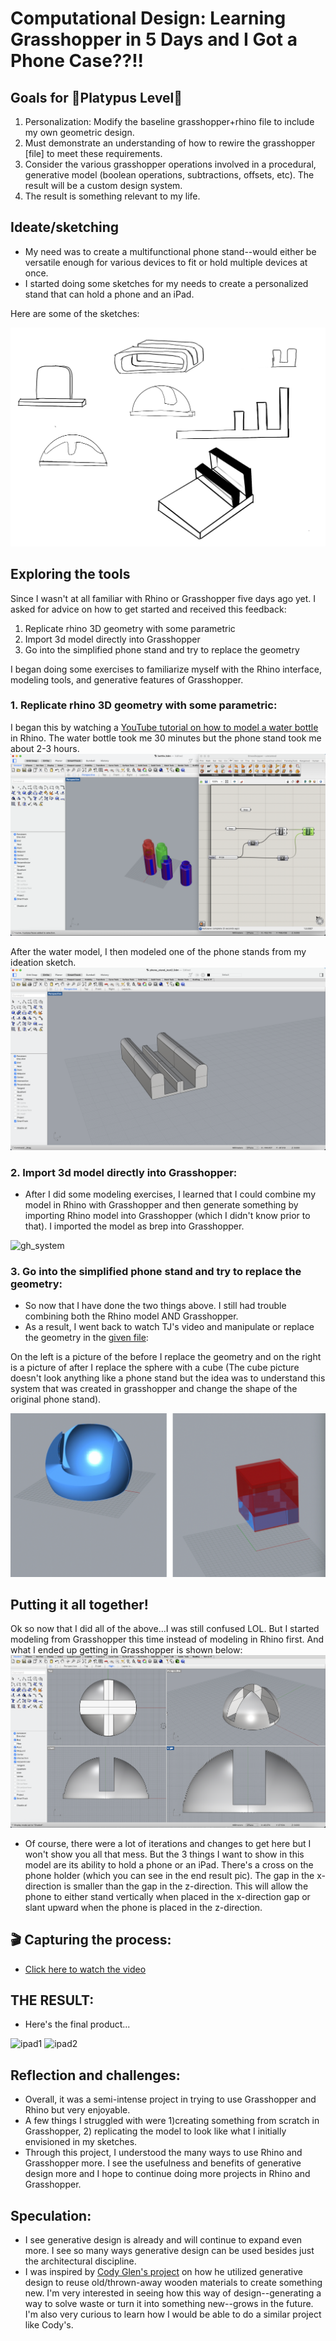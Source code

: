 # Computational Design: Learning Grasshopper in 5 Days and I Got a Phone Case??!!

## Goals for :paw_prints:**Platypus Level**:paw_prints:
1. Personalization: Modify the baseline grasshopper+rhino file to include my own geometric design.
2. Must demonstrate an understanding of how to rewire the grasshopper [file] to meet these requirements. 
3. Consider the various grasshopper operations involved in a procedural, generative model (boolean operations, subtractions, offsets, etc). The result will be a custom design system.
4. The result is something relevant to my life.



## Ideate/sketching
- My need was to create a multifunctional phone stand--would either be versatile enough for various devices to fit or hold multiple devices at once.
- I started doing some sketches for my needs to create a personalized stand that can hold a phone and an iPad.

Here are some of the sketches: 

<img alt="sketches." src="Sketches.png">	
	

## Exploring the tools

Since I wasn't at all familiar with Rhino or Grasshopper five days ago yet. I asked for advice on how to get started and received this feedback:
1. Replicate rhino 3D geometry with some parametric
2. Import 3d model directly into Grasshopper
3. Go into the simplified phone stand and try to replace the geometry


I began doing some exercises to familiarize myself with the Rhino interface, modeling tools, and generative features of Grasshopper.


### 1. Replicate rhino 3D geometry with some parametric:
I began this by watching a [YouTube tutorial on how to model a water bottle](https://www.youtube.com/watch?v=pq8N4ENULIg) in Rhino. The water bottle took me 30 minutes but the phone stand took me about 2-3 hours.
<img alt="water bottle model." src="waterbottle_model.png">
 
After the water model, I then modeled one of the phone stands from my ideation sketch.
<img alt="ideation_model." src="ideation_model.png">
 


### 2. Import 3d model directly into Grasshopper:
- After I did some modeling exercises, I learned that I could combine my model in Rhino with Grasshopper and then generate something by importing Rhino model into Grasshopper (which I didn't know prior to that). I imported the model as brep into Grasshopper.

<img alt="gh_system" src="gh_system.png">

### 3. Go into the simplified phone stand and try to replace the geometry:
- So now that I have done the two things above. I still had trouble combining both the Rhino model AND Grasshopper.
- As a result, I went back to watch TJ's video and manipulate or replace the geometry in the [given file](https://github.com/Berkeley-MDes/desinv-202/releases):

On the left is a picture of the before I replace the geometry and on the right is a picture of after I replace the sphere with a cube (The cube picture doesn't look anything like a phone stand but the idea was to understand this system that was created in grasshopper and change the shape of the original phone stand).

<img alt="Sphere_vs_cube" src="sphere_vs_cube.png">


## Putting it all together!

Ok so now that I did all of the above…I was still confused LOL. But I started modeling from Grasshopper this time instead of modeling in Rhino first. And what I ended up getting in Grasshopper is shown below:
<img alt="gia_phone_stand" src="gia_phone_stand.png">

- Of course, there were a lot of iterations and changes to get here but I won't show you all that mess. But the 3 things I want to show in this model are its ability to hold a phone or an iPad. There's a cross on the phone holder (which you can see in the end result pic). The gap in the x-direction is smaller than the gap in the z-direction. This will allow the phone to either stand vertically when placed in the x-direction gap or slant upward when the phone is placed in the z-direction.


## :clapper: Capturing the process: 
- [Click here to watch the video](https://www.youtube.com/watch?v=Cud05hI7ZTU&t=1s)


## THE RESULT:
- Here's the final product...
<img alt="ipad1" src="ipad1.png">
<img alt="ipad2" src="ipad2.png">

## Reflection and challenges:
- Overall, it was a semi-intense project in trying to use Grasshopper and Rhino but very enjoyable.
- A few things I struggled with were 1)creating something from scratch in Grasshopper, 2) replicating the model to look like what I initially envisioned in my sketches.
- Through this project, I understood the many ways to use Rhino and Grasshopper more. I see the usefulness and benefits of generative design more and I hope to continue doing more projects in Rhino and Grasshopper.

## Speculation:
- I see generative design is already and will continue to expand even more. I see so many ways generative design can be used besides just the architectural discipline.
- I was inspired by [Cody Glen's project](https://www.codyglen.com/) on how he utilized generative design to reuse old/thrown-away wooden materials to create something new. I'm very interested in seeing how this way of design--generating a way to solve waste or turn it into something new--grows in the future. I'm also very curious to learn how I would be able to do a similar project like Cody's.


